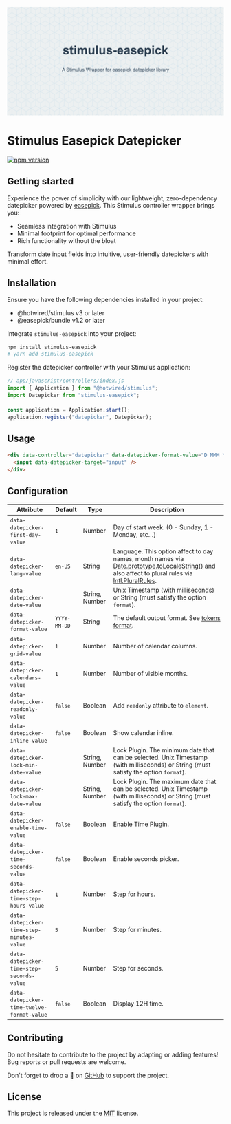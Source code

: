 <p align="center">
  <img src=".github/social-stimulus-easepick.png" width="1280" title="Social Card Stimulus Easepick Datepicker">
</p>

# Stimulus Easepick Datepicker

[![npm version](https://badge.fury.io/js/stimulus-easepick.svg)](https://www.npmjs.com/package/stimulus-easepick)

## Getting started

Experience the power of simplicity with our lightweight, zero-dependency datepicker powered by [easepick](https://easepick.com/). This Stimulus controller wrapper brings you:

- Seamless integration with Stimulus
- Minimal footprint for optimal performance
- Rich functionality without the bloat

Transform date input fields into intuitive, user-friendly datepickers with minimal effort.

## Installation

Ensure you have the following dependencies installed in your project:

- @hotwired/stimulus v3 or later
- @easepick/bundle v1.2 or later

Integrate `stimulus-easepick` into your project:

```bash
npm install stimulus-easepick
# yarn add stimulus-easepick
```

Register the datepicker controller with your Stimulus application:

```javascript
// app/javascript/controllers/index.js
import { Application } from "@hotwired/stimulus";
import Datepicker from "stimulus-easepick";

const application = Application.start();
application.register("datepicker", Datepicker);
```

## Usage

```html
<div data-controller="datepicker" data-datepicker-format-value="D MMM YYYY">
  <input data-datepicker-target="input" />
</div>
```

## Configuration

| Attribute | Default | Type | Description |
|---|---|---|---|
| `data-datepicker-first-day-value` | `1` | Number | Day of start week. (0 - Sunday, 1 - Monday, etc…) |
| `data-datepicker-lang-value` | `en-US` | String | Language. This option affect to day names, month names via [Date.prototype.toLocaleString()](https://developer.mozilla.org/en-US/docs/Web/JavaScript/Reference/Global_Objects/Date/toLocaleString) and also affect to plural rules via [Intl.PluralRules](https://developer.mozilla.org/en-US/docs/Web/JavaScript/Reference/Global_Objects/PluralRules). |
| `data-datepicker-date-value` |  | String, Number | Unix Timestamp (with milliseconds) or String (must satisfy the option `format`). |
| `data-datepicker-format-value` | `YYYY-MM-DD` | String | The default output format. See [tokens format](https://easepick.com/packages/datetime#tokens-format). |
| `data-datepicker-grid-value` | `1` | Number | Number of calendar columns. |
| `data-datepicker-calendars-value` | `1` | Number | Number of visible months. |
| `data-datepicker-readonly-value` | `false` | Boolean | Add `readonly` attribute to `element`. |
| `data-datepicker-inline-value` | `false` | Boolean | Show calendar inline. |
| `data-datepicker-lock-min-date-value` |  | String, Number | Lock Plugin. The minimum date that can be selected. Unix Timestamp (with milliseconds) or String (must satisfy the option `format`). |
| `data-datepicker-lock-max-date-value` |  | String, Number | Lock Plugin. The maximum date that can be selected. Unix Timestamp (with milliseconds) or String (must satisfy the option `format`). |
| `data-datepicker-enable-time-value` | `false` | Boolean | Enable Time Plugin. |
| `data-datepicker-time-seconds-value` | `false` | Boolean | Enable seconds picker. |
| `data-datepicker-time-step-hours-value` | `1` | Number | Step for hours. |
| `data-datepicker-time-step-minutes-value` | `5` | Number | Step for minutes. |
| `data-datepicker-time-step-seconds-value` | `5` | Number | Step for seconds. |
| `data-datepicker-time-twelve-format-value` | `false` | Boolean | Display 12H time. |

## Contributing

Do not hesitate to contribute to the project by adapting or adding features! Bug reports or pull requests are welcome.

Don't forget to drop a 🌟 on [GitHub](https://github.com/maful/stimulus-easepick) to support the project.

## License

This project is released under the [MIT](http://opensource.org/licenses/MIT) license.
